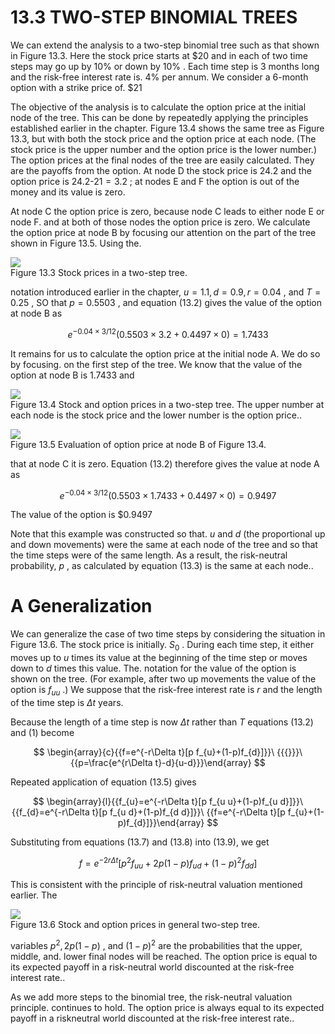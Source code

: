 # 13.3 TWO-STEP BINOMIAL TREES  

We can extend the analysis to a two-step binomial tree such as that shown in Figure 13.3. Here the stock price starts at $\$20$ and in each of two time steps may go up by $10\%$ or down by $10\%$ . Each time step is 3 months long and the risk-free interest rate is. $4\%$ per annum. We consider a 6-month option with a strike price of. $\$21$  

The objective of the analysis is to calculate the option price at the initial node of the tree. This can be done by repeatedly applying the principles established earlier in the chapter. Figure 13.4 shows the same tree as Figure 13.3, but with both the stock price and the option price at each node. (The stock price is the upper number and the option price is the lower number.) The option prices at the final nodes of the tree are easily calculated. They are the payoffs from the option. At node D the stock price is 24.2 and the option price is $24.2\textrm{-}21=3.2$ ; at nodes E and F the option is out of the money and its value is zero.  

At node $\mathrm{C}$ the option price is zero, because node C leads to either node E or node F. and at both of those nodes the option price is zero. We calculate the option price at node B by focusing our attention on the part of the tree shown in Figure 13.5. Using the.  

![](bc6527e81d880375ad97653d23ab91a898bd3ceeda0d4a8e3c952d531396cfa5.jpg)  
Figure 13.3 Stock prices in a two-step tree.  

notation introduced earlier in the chapter, $u=1.1,d=0.9,r=0.04$ , and $T=0.25$ , SO that $p=0.5503$ , and equation (13.2) gives the value of the option at node B as  

$$
e^{-0.04\times3/12}(0.5503\times3.2+0.4497\times0)=1.7433
$$  

It remains for us to calculate the option price at the initial node A. We do so by focusing. on the first step of the tree. We know that the value of the option at node B is 1.7433 and  

![](e6d04e0d084823804a1433a74d2071f539811f2a5786023ad8d26661c6fd637f.jpg)  
Figure 13.4  Stock and option prices in a two-step tree. The upper number at each node is the stock price and the lower number is the option price..  

![](4417750c79066b074683ff665c4fcfdf05b46154812f7892b91025abb95fc2dd.jpg)  
Figure 13.5 Evaluation of option price at node B of Figure 13.4.  

that at node $\mathrm{C}$ it is zero. Equation (13.2) therefore gives the value at node A as  

$$
e^{-0.04\times3/12}(0.5503\times1.7433+0.4497\times0)=0.9497
$$  

The value of the option is $\$0.9497$  

Note that this example was constructed so that. $u$ and $d$ (the proportional up and down movements) were the same at each node of the tree and so that the time steps were of the same length. As a result, the risk-neutral probability, $p$ , as calculated by equation (13.3) is the same at each node..  

# A Generalization  

We can generalize the case of two time steps by considering the situation in Figure 13.6. The stock price is initially. $S_{0}$ . During each time step, it either moves up to $u$ times its value at the beginning of the time step or moves down to $d$ times this value. The. notation for the value of the option is shown on the tree. (For example, after two up movements the value of the option is $f_{u u}$ .) We suppose that the risk-free interest rate is $r$ and the length of the time step is $\Delta t$ years.  

Because the length of a time step is now $\Delta t$ rather than $T$ equations (13.2) and (1) become  

$$
\begin{array}{c}{{f=e^{-r\Delta t}[p f_{u}+(1-p)f_{d}]}}\ {{{}}}\ {{p=\frac{e^{r\Delta t}-d}{u-d}}}\end{array}
$$  

Repeated application of equation (13.5) gives  

$$
\begin{array}{l}{{f_{u}=e^{-r\Delta t}[p f_{u u}+(1-p)f_{u d}]}}\ {{f_{d}=e^{-r\Delta t}[p f_{u d}+(1-p)f_{d d}]}}\ {{f=e^{-r\Delta t}[p f_{u}+(1-p)f_{d}]}}\end{array}
$$  

Substituting from equations (13.7) and (13.8) into (13.9), we get  

$$
f=e^{-2r\Delta t}[p^{2}f_{u u}+2p(1-p)f_{u d}+(1-p)^{2}f_{d d}]
$$  

This is consistent with the principle of risk-neutral valuation mentioned earlier. The  

![](45daf1a60ec3fcac469294a72e70e50cec267a26a39b21bce88db6ac59535226.jpg)  
Figure 13.6 Stock and option prices in general two-step tree.  

variables $p^{2},2p(1-p)$ , and $(1-p)^{2}$ are the probabilities that the upper, middle, and. lower final nodes will be reached. The option price is equal to its expected payoff in a risk-neutral world discounted at the risk-free interest rate..  

As we add more steps to the binomial tree, the risk-neutral valuation principle. continues to hold. The option price is always equal to its expected payoff in a riskneutral world discounted at the risk-free interest rate..  
